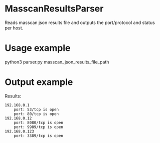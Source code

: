 # MasscanResultsParser

Reads masscan json results file and outputs the port/protocol and status per host.

# Usage example

python3 parser.py masscan_json_results_file_path

# Output example

Results:

    192.168.0.1
        port: 53/tcp is open
        port: 80/tcp is open
    192.168.0.12
        port: 8080/tcp is open
        port: 9989/tcp is open
    192.168.0.123
    	port: 3389/tcp is open
